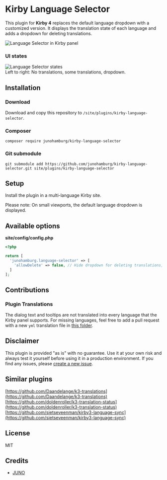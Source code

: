 # Kirby Language Selector

This plugin for **Kirby 4** replaces the default language dropdown with a customized version. It displays the translation state of each language and adds a dropdown for deleting translations.

![Language Selector in Kirby panel](https://github.com/junohamburg/kirby-language-selector/assets/77532479/5beffbc7-22d5-42b8-8026-8e379db6b99f)

### UI states

![Language Selector states](https://github.com/junohamburg/kirby-language-selector/assets/77532479/8ecb96a9-c406-4664-99c9-44ceb628dfa7)<br>
Left to right: No translations, some translations, dropdown.

## Installation

### Download

Download and copy this repository to `/site/plugins/kirby-language-selector`.

### Composer

```
composer require junohamburg/kirby-language-selector
```

### Git submodule

```
git submodule add https://github.com/junohamburg/kirby-language-selector.git site/plugins/kirby-language-selector
```

## Setup

Install the plugin in a multi-language Kirby site.

Please note: On small viewports, the default language dropdown is displayed.

## Available options

**site/config/config.php**

```php
<?php

return [
  'junohamburg.language-selector' => [
    'allowDelete' => false, // Hide dropdown for deleting translations, default: true
  ]
];
```

## Contributions
### Plugin Translations

The dialog text and tooltips are not translated into every language that the Kirby panel supports. For missing languages, feel free to add a pull request with a new `yml` translation file in [this folder](https://github.com/junohamburg/kirby-language-selector/tree/main/translations).

## Disclaimer

This plugin is provided "as is" with no guarantee. Use it at your own risk and always test it yourself before using it in a production environment. If you find any issues, please [create a new issue](https://github.com/junohamburg/kirby-language-selector/issues/new).

## Similar plugins

[https://github.com/Daandelange/k3-translations](https://github.com/Daandelange/k3-translations)<br>
[https://github.com/doldenroller/k3-translation-status](https://github.com/doldenroller/k3-translation-status)<br>
[https://github.com/sietseveenman/kirby3-language-sync](https://github.com/sietseveenman/kirby3-language-sync)<br>

## License

MIT

## Credits

- [JUNO](https://juno-hamburg.com)
